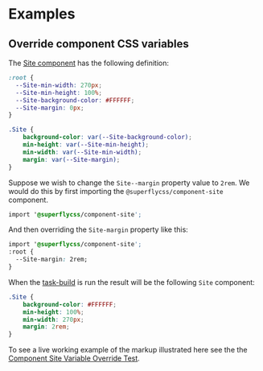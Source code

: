 # Examples

## Override component CSS variables

The [Site component](https://github.com/superflycss/component-site) has the following definition:
```css
:root {
  --Site-min-width: 270px;
  --Site-min-height: 100%;
  --Site-background-color: #FFFFFF;
  --Site-margin: 0px;
}

.Site {
    background-color: var(--Site-background-color);
    min-height: var(--Site-min-height);
    min-width: var(--Site-min-width);
    margin: var(--Site-margin);
}
```

Suppose we wish to change the `Site--margin` property value to `2rem`.  We would do this by first importing the `@superflycss/component-site` component.

``` css
import '@superflycss/component-site';
```

And then overriding the `Site-margin` property like this:
``` css
import '@superflycss/component-site';
:root {
  --Site-margin: 2rem;
}
```

When the [task-build]() is run the result will be the following `Site` component:

``` css
.Site {
    background-color: #FFFFFF;
    min-height: 100%;
    min-width: 270px;
    margin: 2rem;
}
```

To see a live working example of the markup illustrated here see the the [Component Site Variable Override Test](https://github.com/superflycss/component-site/blob/master/src/test/css/variable-override.css).
